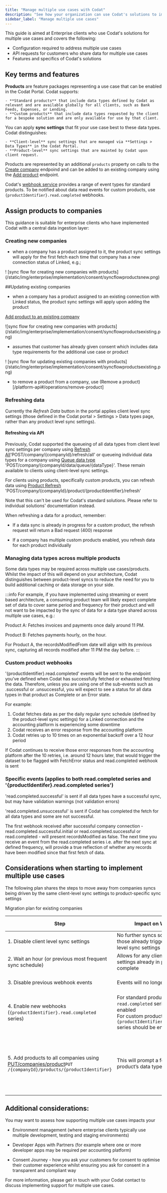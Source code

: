 ```yaml
---
title: "Manage multiple use cases with Codat"
description: "See how your organization can use Codat's solutions to implement multiple use cases"
sidebar_label: "Manage multiple use cases"
---
```


This guide is aimed at Enterprise clients who use Codat's solutions for multiple use cases and covers the following:

- Configuration required to address multiple use cases
- API requests for customers who share data for multiple use cases
- Features and specifics of Codat's solutions

## Key terms and features

**Products** are feature packages representing a use case that can be enabled in the Codat Portal. Codat supports:

    - **Standard products** that include data types defined by Codat as relevant and are available globally for all clients, such as Bank Feeds, Expenses, or Lending.
    - **Custom products** that include data types requested by the client for a bespoke solution and are only available for use by that client. 

You can apply **sync settings** that fit your use case best to these data types. Codat distinguishes:

    - **Client-level** sync settings that are managed via **Settings > Data Types** in the Codat Portal.
    - **Product-level** sync settings that are mainted by Codat upon client request.

Products are represented by an additional `products` property on calls to the [Create company](/platform-api#/operations/create-company) endpoind and can be added to an existing company using the [Add product](/platform-api#/operations/add-product) endpoint. 

Codat's [webhook service](/using-the-api/webhooks/overview) provides a range of event types for standard products. To be notified about data read events for custom products, use `{productIdentifier}.read.completed` webhooks.

## Assign products to companies


This guidance is suitable for enterprise clients who have implemented Codat with a central data ingestion layer:

### Creating new companies
- when a company has a product assigned to it, the product sync settings will apply for the first fetch each time that company has a new connection status of Linked, e.g.;

! [sync flow for creating new companies with products] (/static/img/enterprise/implementation/consent/syncflowproductsnew.png)

##Updating existing companies
- when a company has a product assigned to an existing connection with Linked status, the product sync settings will apply upon adding the product 

[Add product to an existing company](/platform-api#/operations/add-product)

![sync flow for creating new companies with products] (/static/img/enterprise/implementation/consent/syncflowproductsexisting.png)

- assumes that customer has already given consent which includes data type requirements for the additional use case or product 

! [sync flow for updating existing companies with products] (/static/img/enterprise/implementation/consent/syncflowproductsexisting.png)

- to remove a product from a company, use (Remove a product)[/platform-api#/operations/remove-product]

### Refreshing data 
Currently the *Refresh Data* button in the portal applies client level sync settings (those defined in the Codat portal > Settings > Data types page, rather than any product level sync settings). 

#### Refreshing via API
Previously, Codat supported the queueing of all data types from client level sync settings per company using [Refresh All](/platform-api#/operations/refresh-company-data)'POST/company/{companyId}/refresh/all' or queueing individual data types for a company using [Queue data type](/platform-api#/operations/refresh-data-type) 'POST/company/{companyId/data/queue/{dataType}'.  These remain available to clients using client-level sync settings.

For clients using products, specifically custom products, you can refresh data using [Product Refresh](/platform-api#/operations/refresh-product-data) 'POST/company/{companyId}/product/{productIdentifier}/refresh'

Note that this can't be used for Codat's standard solutions. Please refer to individual solutions' documentation instead. 

When refreshing a data for a product, remember:

- If a data sync is already in progress for a custom product, the refresh request will return a Bad request (400) response

- If a company has multiple custom products enabled, you refresh data for each product individually

### Managing data types across multiple products
Some data types may be required across multiple use cases/products.  Whilst the impact of this will depend on your architecture, Codat distinguishes between product-level syncs to reduce the need for you to build additional caching or data storage on your side.

:::info
For example, if you have implemented using streaming or event based architecture, a consuming product team will likely expect complete set of data to cover same period and frequency for their product and will not want to be impacted by the sync of data for a data type shared across multiple use cases, e.g.:

Product A: Fetches invoices and payments once daily around 11 PM.

Product B: Fetches payments hourly, on the hour.

For Product A, the recordsModifiedFrom date will align with its previous sync, capturing all records modified after 11 PM the day before.
:::
 

### Custom product webhooks
'{productIdentifier}.read.completed' events will be sent to the endpoint you’ve defined when Codat has successfully fetched or exhausted fetching the data.  Therefore, unless you are using one of the sub-events such as .successful or .unsuccessful, you will expect to see a status for all data types in that product as Complete or an Error state.  


For example:
1. Codat fetches data as per the daily regular sync schedule (defined by the product-level sync settings) for a Linked connection and the accounting platform is experiencing some downtime
2. Codat receives an error response from the accounting platform
3. Codat retries up to 10 times on an exponential backoff over a 12 hour period 

If Codat continues to receive those error responses from the accounting platform after the 10 retries, i.e. around 12 hours later, that would trigger the dataset to be flagged with FetchError status and read.completed webhook is sent

### Specific events (applies to both read.completed series and '{productIdentifer}.read.completed series')
'read.completed.successful' is sent if all data types have a successful sync, but may have validation warnings (not validation errors)

'read.completed.unsuccessful' is sent if Codat has completed the fetch for all data types and some are not successful.

The first webhook received after successful company connection - read.completed.successful.initial or read.completed.successful or read.completed - will present recordsModified as false. The next time you receive an event from the read.completed series i.e. after the next sync at defined frequency, will provide a true reflection of whether any records have been modified since that first fetch of data.

## Considerations when starting to implement multiple use cases
The following plan shares the steps to move away from companies syncs being driven by the same client-level sync settings to product-specific sync settings

 


Migration plan for existing companies

| Step | Impact on Webhooks                                                | Impact on Sync                                                                 | Rollback Actions                                                                                                                   |
|------|-------------------------------------------------------------------|--------------------------------------------------------------------------------|-------------------------------------------------------------------------------------------------------------------------------------|
| 1. Disable client level sync settings | No further syncs scheduled, except those already triggered by client-level sync settings | 1. Enable client level sync settings                                           |
| 2. Wait an hour (or previous most frequent sync schedule) | Allows for any client-level sync settings already in progress to complete      | 1. Enable client level sync settings                                           |
| 3. Disable previous webhook events        | Events will no longer be sent                                                 | 1. Subscribe to previously disabled webhook events<br>2. Enable client level sync settings                                         |
| 4. Enable new webhooks (`{productIdentifier}.read.completed` series) | For standard products - `read.completed` series should be enabled<br>For custom products - `{productIdentifier}.read.completed` series should be enabled | 1. Unsubscribe from `read.completed` series or `{productIdentifier}.read.completed` event series<br>2. Subscribe to previously disabled webhook events<br>3. Enable client level sync settings |
| 5. Add products to all companies using [PUT/companies/product](/platform-api#/operations/add-product)`PUT /{companyId}/products/{productIdentifier}` | This will prompt a fetch for the product’s data types                          | 1. `DELETE /{companyId}/products/{productIdentifier}`<br>https://docs.codat.io/platform-api#/operations/remove-product<br>2. Unsubscribe from `read.completed` series or `{productIdentifier}.read.completed` event series<br>3. Subscribe to previously disabled webhook events<br>4. Enable client level sync settings |


## Additional considerations:
You may want to assess how supporting multiple use cases impacts your

- Environment management (where enterprise clients typically use multiple development, testing and staging environments)

- Developer Apps with Partners (for example where one or more developer apps may be required per accounting platform)

- Consent Journey - how you ask your customers for consent to optimise their customer experience whilst ensuring you ask for consent in a transparent and compliant way


For more information, please get in touch with your Codat contact to discuss implementing support for multiple use cases.

 
